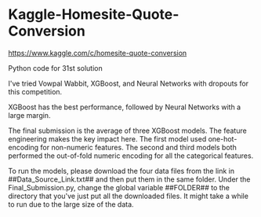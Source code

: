 # Kaggle-Homesite-Quote-Conversion
https://www.kaggle.com/c/homesite-quote-conversion

Python code for 31st solution

I've tried Vowpal Wabbit, XGBoost, and Neural Networks with dropouts for this competition.

XGBoost has the best performance, followed by Neural Networks with a large margin.

The final submission is the average of three XGBoost models. The feature engineering makes the key impact here. The first model used one-hot-encoding for non-numeric features. The second and third models both performed the out-of-fold numeric encoding for all the categorical features.

To run the models, please download the four data files from the link in ##Data_Source_Link.txt## and then put them in the same folder. Under the Final_Submission.py, change the global variable ##FOLDER##  to the directory that you've just put all the downloaded files. It might take a while to run due to the large size of the data.

 
